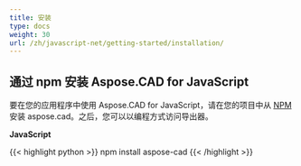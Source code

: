 ```yaml
---
title: 安装
type: docs
weight: 30
url: /zh/javascript-net/getting-started/installation/
---
```


## **通过 npm 安装 Aspose.CAD for JavaScript**

要在您的应用程序中使用 Aspose.CAD for JavaScript，请在您的项目中从 [NPM](https://www.npmjs.com/@aspose-cad/) 安装 aspose.cad。之后，您可以以编程方式访问导出器。

**JavaScript**

{{< highlight python >}}
npm install aspose-cad
{{< /highlight >}}

